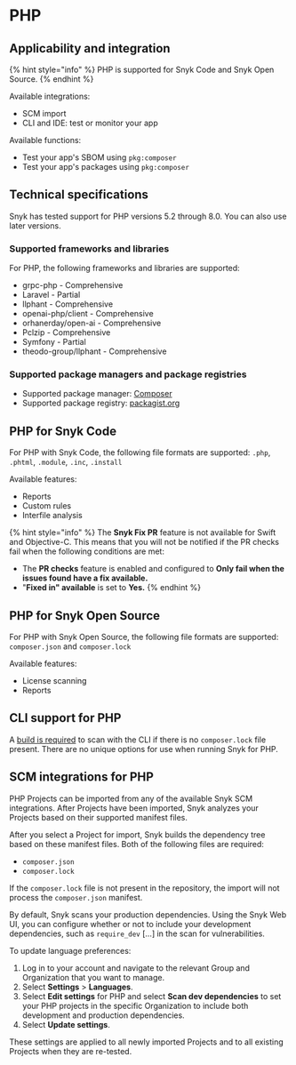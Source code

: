 # PHP

## Applicability and integration

{% hint style="info" %}
PHP is supported for Snyk Code and Snyk Open Source.
{% endhint %}

Available integrations:

* SCM import
* CLI and IDE: test or monitor your app

Available functions:

* Test your app's SBOM using `pkg:composer`
* Test your app's packages using `pkg:composer`

## Technical specifications

Snyk has tested support for PHP versions 5.2 through 8.0. You can also use later versions.

### Supported frameworks and libraries

For PHP, the following frameworks and libraries are supported:

* grpc-php - Comprehensive
* Laravel - Partial
* llphant - Comprehensive
* openai-php/client - Comprehensive
* orhanerday/open-ai - Comprehensive
* Pclzip - Comprehensive
* Symfony - Partial
* theodo-group/llphant - Comprehensive

### Supported package managers and package registries

* Supported package manager: [Composer](https://getcomposer.org)
* Supported package registry:  [packagist.org](https://packagist.org/)

## PHP for Snyk Code

For PHP with Snyk Code, the following file formats are supported: `.php`, `.phtml`, `.module`, `.inc`, `.install`

Available features:

* Reports
* Custom rules
* Interfile analysis

{% hint style="info" %}
The **Snyk Fix PR** feature is not available for Swift and Objective-C. This means that you will not be notified if the PR checks fail when the following conditions are met:

* The **PR checks** feature is enabled and configured to **Only fail when the issues found have a fix available.**
* "**Fixed in" available** is set to **Yes.**
{% endhint %}

## PHP for Snyk Open Source

For PHP with Snyk Open Source, the following file formats are supported: `composer.json` and `composer.lock`

Available features:

* License scanning
* Reports

## CLI support for PHP

A [build is required](../../developer-tools/snyk-cli/scan-and-maintain-projects-using-the-cli/snyk-cli-for-open-source/open-source-projects-that-must-be-built-before-testing-with-the-snyk-cli.md) to scan with the CLI if there is no `composer.lock` file present. There are no unique options for use when running Snyk for PHP.&#x20;

## SCM integrations for PHP

PHP Projects can be imported from any of the available Snyk SCM integrations. After Projects have been imported, Snyk analyzes your Projects based on their supported manifest files.

After you select a Project for import, Snyk builds the dependency tree based on these manifest files. Both of the following files are required:

* `composer.json`
* `composer.lock`

If the `composer.lock` file is not present in the repository, the import will not process the `composer.json` manifest.

By default, Snyk scans your production dependencies. Using the Snyk Web UI, you can configure whether or not to include your development dependencies, such as  `require_dev` \[...] in the scan for vulnerabilities.

To update language preferences:

1. Log in to your account and navigate to the relevant Group and Organization that you want to manage.
2. Select **Settings** > **Languages**.
3. Select **Edit settings** for PHP and select **Scan dev dependencies** to set your PHP projects in the specific Organization to include both development and production dependencies.
4. Select **Update settings**.

These settings are applied to all newly imported Projects and to all existing Projects when they are re-tested.
